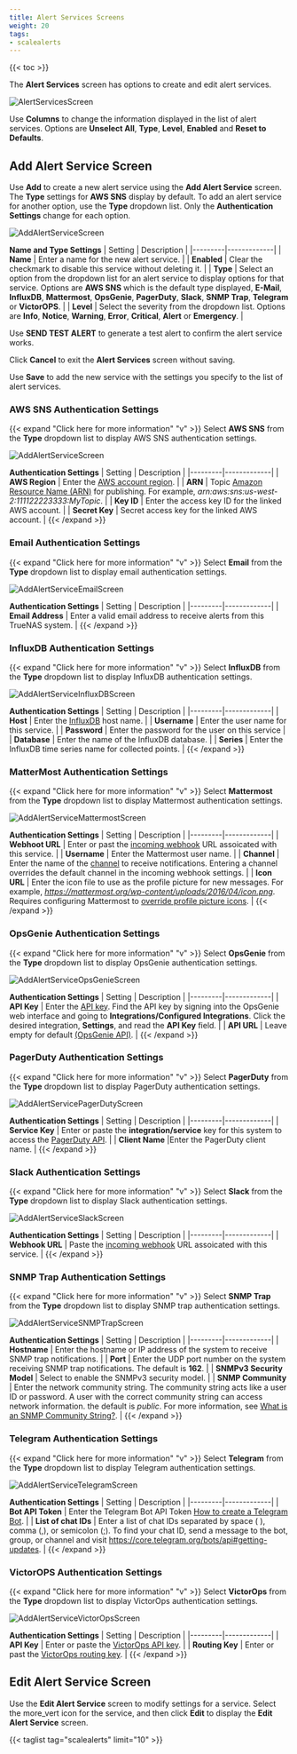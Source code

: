 ```yaml
---
title: Alert Services Screens
weight: 20
tags:
- scalealerts
---
```


{{< toc >}}

The **Alert Services** screen has options to create and edit alert services. 

![AlertServicesScreen](/images/SCALE/22.12/AlertServicesScreen.png "TrueNAS SCALE Alert Services")

Use **Columns** to change the information displayed in the list of alert services. Options are **Unselect All**, **Type**, **Level**, **Enabled** and **Reset to Defaults**.

## Add Alert Service Screen

Use **Add** to create a new alert service using the **Add Alert Service** screen. The **Type** settings for **AWS SNS** display by default. 
To add an alert service for another option, use the **Type** dropdown list. Only the **Authentication Settings** change for each option.

![AddAlertServiceScreen](/images/SCALE/22.12/AddAlertServiceScreen.png "Add Alert Service")

**Name and Type Settings**
| Setting | Description |
|---------|-------------|
| **Name** | Enter a name for the new alert service. |
| **Enabled** | Clear the checkmark to disable this service without deleting it. |
| **Type** | Select an option from the dropdown list for an alert service to display options for that service. Options are **AWS SNS** which is the default type displayed, **E-Mail**, **InfluxDB**, **Mattermost**, **OpsGenie**, **PagerDuty**, **Slack**, **SNMP Trap**, **Telegram** or **VictorOPS**. |
| **Level** | Select the severity from the dropdown list. Options are **Info**, **Notice**, **Warning**, **Error**, **Critical**, **Alert** or **Emergency**. |

Use **SEND TEST ALERT** to generate a test alert to confirm the alert service works.

Click **Cancel** to exit the **Alert Services** screen without saving.

Use **Save** to add the new service with the settings you specify to the list of alert services.


### AWS SNS Authentication Settings
{{< expand "Click here for more information" "v" >}}
Select **AWS SNS** from the **Type** dropdown list to display AWS SNS authentication settings. 

![AddAlertServiceScreen](/images/SCALE/22.12/AddAlertServiceScreen.png "Add Alert Service")

**Authentication Settings**
| Setting | Description |
|---------|-------------|
| **AWS Region** | Enter the [AWS account region](https://docs.aws.amazon.com/sns/latest/dg/sms_supported-countries.html). |
| **ARN** | Topic [Amazon Resource Name (ARN)](https://docs.aws.amazon.com/sns/latest/dg/CreateTopic.html) for publishing. For example, *arn:aws:sns:us-west-2:111122223333:MyTopic*. |
| **Key ID** | Enter the access key ID for the linked AWS account. |
| **Secret Key** | Secret access key for the linked AWS account. |
{{< /expand >}}

### Email Authentication Settings
{{< expand "Click here for more information" "v" >}}
Select **Email** from the **Type** dropdown list to display email authentication settings. 

![AddAlertServiceEmailScreen](/images/SCALE/22.12/AddAlertServiceEmailScreen.png "Add Email Alert Service")

**Authentication Settings**
| Setting | Description |
|---------|-------------|
| **Email Address** | Enter a valid email address to receive alerts from this TrueNAS system. |
{{< /expand >}}

### InfluxDB Authentication Settings
{{< expand "Click here for more information" "v" >}}
Select **InfluxDB** from the **Type** dropdown list to display InfluxDB authentication settings.  

![AddAlertServiceInfluxDBScreen](/images/SCALE/22.12/AddAlertServiceInfluxDBScreen.png "Add InfluxDB Alert Service")

**Authentication Settings**
| Setting | Description |
|---------|-------------|
|  **Host** | Enter the [InfluxDB](https://docs.influxdata.com/influxdb/) host name.  |
| **Username** | Enter the user name for this service. |
| **Password** | Enter the password for the user on this service |
| **Database** | Enter the name of the InfluxDB database. |
| **Series** | Enter the InfluxDB time series name for collected points. |
{{< /expand >}}

### MatterMost Authentication Settings
{{< expand "Click here for more information" "v" >}}
Select **Mattermost** from the **Type** dropdown list to display Mattermost authentication settings.  

![AddAlertServiceMattermostScreen](/images/SCALE/22.12/AddAlertServiceMattermostScreen.png "Add Mattermost Alert Service")

**Authentication Settings**
| Setting | Description |
|---------|-------------|
|  **Webhoot URL** | Enter or past the [incoming webhook](https://docs.mattermost.com/developer/webhooks-incoming.html) URL assoicated with this service.  |
| **Username** | Enter the Mattermost user name. |
| **Channel** | Enter the name of the [channel](https://docs.mattermost.com/guides/channels.html#work-with-channels) to receive notifications. Entering a channel overrides the default channel in the incoming webhook settings. |
| **Icon URL** | Enter the icon file to use as the profile picture for new messages. For example, *https://mattermost.org/wp-content/uploads/2016/04/icon.png*. Requires configuring Mattermost to [override profile picture icons](https://docs.mattermost.com/configure/configuration-settings.html#enable-integrations-to-override-profile-picture-icons). |
{{< /expand >}}

### OpsGenie Authentication Settings
{{< expand "Click here for more information" "v" >}}
Select **OpsGenie** from the **Type** dropdown list to display OpsGenie authentication settings.  

![AddAlertServiceOpsGenieScreen](/images/SCALE/22.12/AddAlertServiceOpsGenieScreen.png "Add OpsGenie Alert Service")

**Authentication Settings**
| Setting | Description |
|---------|-------------|
|  **API Key** | Enter the [API key](https://docs.opsgenie.com/v1.0/docs/api-integration). Find the API key by signing into the OpsGenie web interface and going to **Integrations/Configured Integrations**. Click the desired integration, **Settings**, and read the **API Key** field. |
| **API URL** | Leave empty for default [(OpsGenie API)](https://docs.opsgenie.com/docs/migration-guide-for-alert-rest-api). |
{{< /expand >}}

### PagerDuty Authentication Settings
{{< expand "Click here for more information" "v" >}}
Select **PagerDuty** from the **Type** dropdown list to display PagerDuty authentication settings.  

![AddAlertServicePagerDutyScreen](/images/SCALE/22.12/AddAlertServicePagerDutyScreen.png "Add PagerDuty Alert Service")

**Authentication Settings**
| Setting | Description |
|---------|-------------|
|  **Service Key** | Enter or paste the **integration/service** key for this system to access the [PagerDuty API](https://v2.developer.pagerduty.com/v2/docs/events-api).  |
| **Client Name** |Enter the PagerDuty client name. |
{{< /expand >}}

### Slack Authentication Settings
{{< expand "Click here for more information" "v" >}}
Select **Slack** from the **Type** dropdown list to display Slack authentication settings.  

![AddAlertServiceSlackScreen](/images/SCALE/22.12/AddAlertServiceSlackScreen.png "Add Slack Alert Service")

**Authentication Settings**
| Setting | Description |
|---------|-------------|
|  **Webhook URL** | Paste the [incoming webhook](https://api.slack.com/incoming-webhooks) URL assoicated with this service. |
{{< /expand >}}

### SNMP Trap Authentication Settings
{{< expand "Click here for more information" "v" >}}
Select **SNMP Trap** from the **Type** dropdown list to display SNMP trap authentication settings.  

![AddAlertServiceSNMPTrapScreen](/images/SCALE/22.12/AddAlertServiceSNMPTrapScreen.png "Add SNMP Trap Alert Service")

**Authentication Settings**
| Setting | Description |
|---------|-------------|
|  **Hostname** | Enter the hostname or IP address of the system to receive SNMP trap notifications. |
| **Port** | Enter the UDP port number on the system receiving SNMP trap notifications. The default is **162**. |
| **SNMPv3 Security Model** | Select to enable the SNMPv3 security model. |
| **SNMP Community** | Enter the network community string. The community string acts like a user ID or password. A user with the correct community string can access network information. the default is *public*. For more information, see [What is an SNMP Community String?](https://community.helpsystems.com/knowledge-base/intermapper/snmp/snmp-community-strings/). |
{{< /expand >}}

### Telegram Authentication Settings
{{< expand "Click here for more information" "v" >}}
Select **Telegram** from the **Type** dropdown list to display Telegram authentication settings.  

![AddAlertServiceTelegramScreen](/images/SCALE/22.12/AddAlertServiceTelegramScreen.png "Add Telegram Alert Service")

**Authentication Settings**
| Setting | Description |
|---------|-------------|
|  **Bot API Token** | Enter the Telegram Bot API Token [How to create a Telegram Bot](https://core.telegram.org/bots#3-how-do-i-create-a-bot). |
| **List of chat IDs** | Enter a list of chat IDs separated by space ( ), comma (,), or semicolon (;). To find your chat ID, send a message to the bot, group, or channel and visit https://core.telegram.org/bots/api#getting-updates. |
{{< /expand >}}

### VictorOPS Authentication Settings
{{< expand "Click here for more information" "v" >}}
Select **VictorOps** from the **Type** dropdown list to display VictorOps authentication settings.  

![AddAlertServiceVictorOpsScreen](/images/SCALE/22.12/AddAlertServiceVictorOpsScreen.png "Add VictorOps Alert Service")

**Authentication Settings**
| Setting | Description |
|---------|-------------|
|  **API Key** | Enter or paste the [VictorOps API key](https://help.victorops.com/knowledge-base/api/). |
| **Routing Key** | Enter or past the [VictorOps routing key](https://portal.victorops.com/public/api-docs.html). |
{{< /expand >}}

## Edit Alert Service Screen

Use the **Edit Alert Service** screen to modify settings for a service. Select the <span class="material-icons">more_vert</span> icon for the service, and then click **Edit** to display the **Edit Alert Service** screen.

{{< taglist tag="scalealerts" limit="10" >}}
